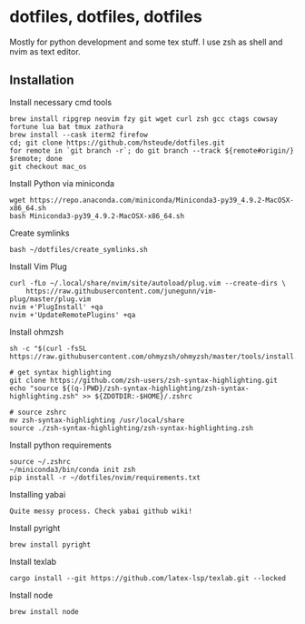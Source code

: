 # dotfiles, dotfiles, dotfiles

Mostly for python development and some tex stuff. I use zsh as shell and nvim as text editor.

## Installation

Install necessary cmd tools
```shell
brew install ripgrep neovim fzy git wget curl zsh gcc ctags cowsay fortune lua bat tmux zathura
brew install --cask iterm2 firefow
cd; git clone https://github.com/hsteude/dotfiles.git
for remote in `git branch -r`; do git branch --track ${remote#origin/} $remote; done
git checkout mac_os
```

Install Python via miniconda
```shell
wget https://repo.anaconda.com/miniconda/Miniconda3-py39_4.9.2-MacOSX-x86_64.sh
bash Miniconda3-py39_4.9.2-MacOSX-x86_64.sh
```
Create symlinks
```shell script
bash ~/dotfiles/create_symlinks.sh
```

Install Vim Plug
```shell
curl -fLo ~/.local/share/nvim/site/autoload/plug.vim --create-dirs \
    https://raw.githubusercontent.com/junegunn/vim-plug/master/plug.vim
nvim +'PlugInstall' +qa
nvim +'UpdateRemotePlugins' +qa
```

Install ohmzsh
```shell
sh -c "$(curl -fsSL https://raw.githubusercontent.com/ohmyzsh/ohmyzsh/master/tools/install.sh)"

# get syntax highlighting
git clone https://github.com/zsh-users/zsh-syntax-highlighting.git
echo "source ${(q-)PWD}/zsh-syntax-highlighting/zsh-syntax-highlighting.zsh" >> ${ZDOTDIR:-$HOME}/.zshrc

# source zshrc
mv zsh-syntax-highlighting /usr/local/share
source ./zsh-syntax-highlighting/zsh-syntax-highlighting.zsh
```

Install python requirements
```shell
source ~/.zshrc
~/miniconda3/bin/conda init zsh
pip install -r ~/dotfiles/nvim/requirements.txt
```

Installing yabai
```
Quite messy process. Check yabai github wiki!
```

Install pyright
```
brew install pyright
```

Install texlab
```
cargo install --git https://github.com/latex-lsp/texlab.git --locked
```

Install node
```
brew install node

```



